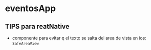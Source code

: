# eventosApp

## TIPS para reatNative
- componente para evitar q el texto se salta del area de vista en ios: `SafeAreaView`